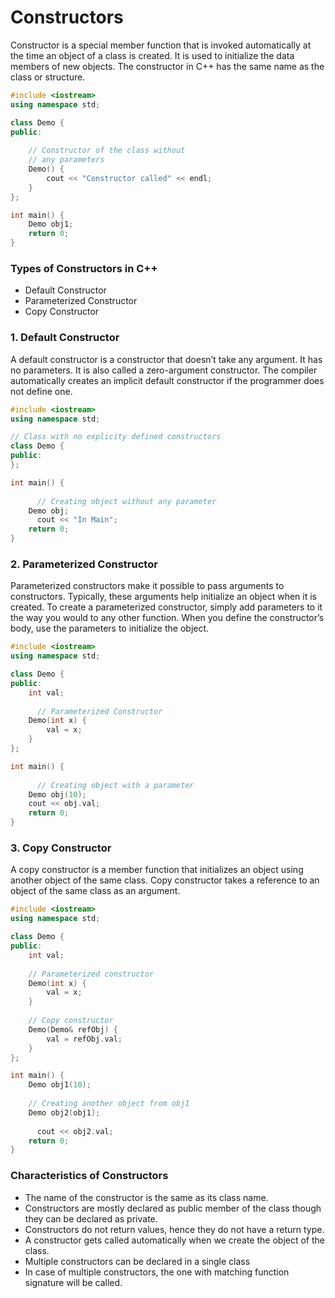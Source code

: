 # Constructors

Constructor is a special member function that is invoked automatically at the time an object of a class is created. It is used to initialize the data members of new objects. The constructor in C++ has the same name as the class or structure.

```cpp
#include <iostream>
using namespace std;

class Demo {
public:
  
    // Constructor of the class without
    // any parameters
    Demo() {
        cout << "Constructor called" << endl;
    }
};

int main() {
    Demo obj1;
    return 0;
}

```

### Types of Constructors in C++

- Default Constructor
- Parameterized Constructor
- Copy Constructor

### 1. Default Constructor
A default constructor is a constructor that doesn’t take any argument. It has no parameters. It is also called a zero-argument constructor. The compiler automatically creates an implicit default constructor if the programmer does not define one.

```cpp
#include <iostream>
using namespace std;

// Class with no explicity defined constructors
class Demo {
public:
};

int main() {
  
      // Creating object without any parameter
    Demo obj;
      cout << "In Main";
    return 0;
}
```


### 2. Parameterized Constructor
Parameterized constructors make it possible to pass arguments to constructors. Typically, these arguments help initialize an object when it is created. To create a parameterized constructor, simply add parameters to it the way you would to any other function. When you define the constructor’s body, use the parameters to initialize the object.

```cpp
#include <iostream>
using namespace std;

class Demo {
public:
    int val;
  
      // Parameterized Constructor
    Demo(int x) {
        val = x;
    }
};

int main() {
  
      // Creating object with a parameter
    Demo obj(10);
    cout << obj.val;
    return 0;
}

```


### 3. Copy Constructor

A copy constructor is a member function that initializes an object using another object of the same class. Copy constructor takes a reference to an object of the same class as an argument.

```cpp
#include <iostream>
using namespace std;

class Demo {
public:
    int val;
    
    // Parameterized constructor
    Demo(int x) {
        val = x;
    }
    
    // Copy constructor
    Demo(Demo& refObj) {
        val = refObj.val;
    }
};

int main() {
    Demo obj1(10);
    
    // Creating another object from obj1
    Demo obj2(obj1);
    
      cout << obj2.val;
    return 0;
}
```


### Characteristics of Constructors
- The name of the constructor is the same as its class name.
- Constructors are mostly declared as public member of the class though they can be declared as private.
- Constructors do not return values, hence they do not have a return type.
- A constructor gets called automatically when we create the object of the class.
- Multiple constructors can be declared in a single class
- In case of multiple constructors, the one with matching function signature will be called.
